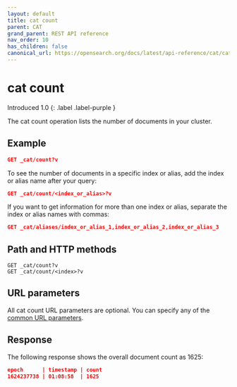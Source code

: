 ```yaml
---
layout: default
title: cat count
parent: CAT
grand_parent: REST API reference
nav_order: 10
has_children: false
canonical_url: https://opensearch.org/docs/latest/api-reference/cat/cat-count/
---
```


# cat count
Introduced 1.0
{: .label .label-purple }

The cat count operation lists the number of documents in your cluster.

## Example

```json
GET _cat/count?v
```

To see the number of documents in a specific index or alias, add the index or alias name after your query:

```json
GET _cat/count/<index_or_alias>?v
```

If you want to get information for more than one index or alias, separate the index or alias names with commas:

```json
GET _cat/aliases/index_or_alias_1,index_or_alias_2,index_or_alias_3
```

## Path and HTTP methods

```
GET _cat/count?v
GET _cat/count/<index>?v
```

## URL parameters

All cat count URL parameters are optional. You can specify any of the [common URL parameters]({{site.url}}{{site.baseurl}}/opensearch/rest-api/cat/index#common-url-parameters).


## Response

The following response shows the overall document count as 1625:

```json
epoch      | timestamp | count
1624237738 | 01:08:58  | 1625
```
